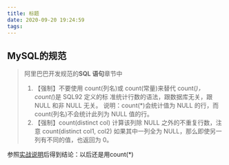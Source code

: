 ```yaml
---
title: 标题
date: 2020-09-20 19:24:59
tags: 
---
```

## MySQL的规范

>
> 阿里巴巴开发规范的**SQL 语句**章节中
> 1. 【强制】不要使用 count(列名)或 count(常量)来替代 count(*)，count(*)是 SQL92 定义的标
> 准统计行数的语法，跟数据库无关，跟 NULL 和非 NULL 无关。
> 说明：count(*)会统计值为 NULL 的行，而 count(列名)不会统计此列为 NULL 值的行。
> 2. 【强制】count(distinct col) 计算该列除 NULL 之外的不重复行数，注意 count(distinct col1,
> col2) 如果其中一列全为 NULL，那么即使另一列有不同的值，也返回为 0。
>
>

参照[实战说明](1.测试MySQL的Like查询效率.md)后得到结论：以后还是用count(*)


